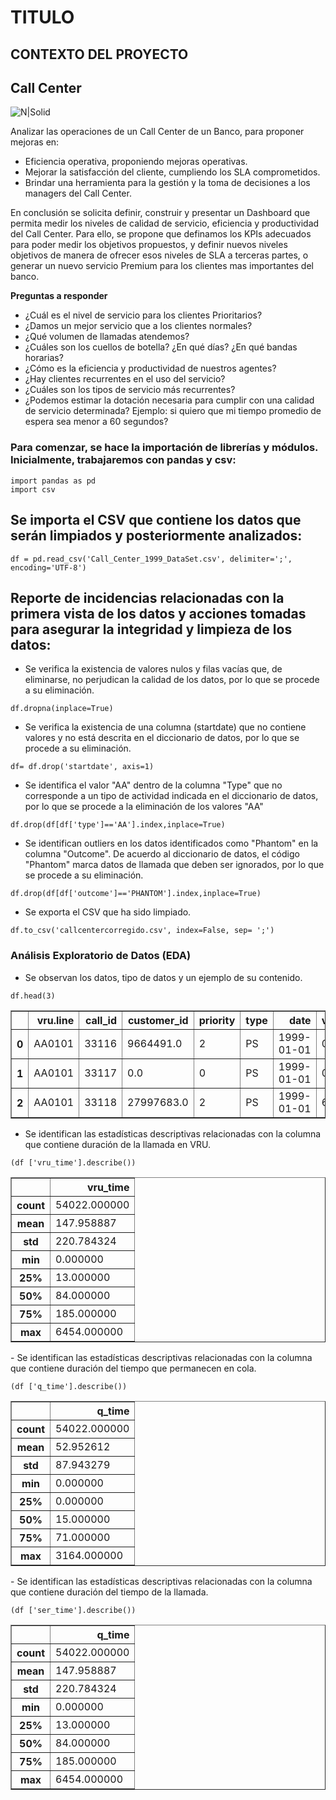 # TITULO
## CONTEXTO DEL PROYECTO 
## Call Center
![N|Solid](https://encrypted-tbn0.gstatic.com/images?q=tbn:ANd9GcSyWEMAsO2fStc8YIGr9f-co5h7D84aCB_E0A&usqp=CAU)

Analizar las operaciones de un Call Center de un Banco, para proponer mejoras en:
* Eficiencia operativa, proponiendo mejoras operativas.
* Mejorar la satisfacción del cliente, cumpliendo los SLA comprometidos.
* Brindar una herramienta para la gestión y la toma de decisiones a los managers del Call Center.

En conclusión se solicita definir, construir y presentar un Dashboard que permita medir los niveles de calidad de servicio, eficiencia y productividad del Call Center.
Para ello, se propone que definamos los KPIs adecuados para poder medir los objetivos propuestos, y definir nuevos niveles objetivos de manera de ofrecer esos niveles de SLA a terceras partes, o generar un nuevo servicio Premium para los clientes mas importantes del banco.

**Preguntas a responder**
- ¿Cuál es el nivel de servicio para los clientes Prioritarios? 
- ¿Damos un mejor servicio que a los clientes normales?
- ¿Qué volumen de llamadas atendemos? 
- ¿Cuáles son los cuellos de botella? ¿En qué días? ¿En qué bandas horarias?
- ¿Cómo es la eficiencia y productividad de nuestros agentes?
- ¿Hay clientes recurrentes en el uso del servicio?
- ¿Cuáles son los tipos de servicio más recurrentes?
- ¿Podemos estimar la dotación necesaria para cumplir con una calidad de servicio determinada?  Ejemplo: si quiero que mi tiempo promedio de espera sea menor a 60 segundos?
### Para comenzar, se hace la importación de librerías y módulos. Inicialmente, trabajaremos con pandas y csv:
```
import pandas as pd
import csv
```
## Se importa el CSV que contiene los datos que serán limpiados y posteriormente analizados:
```
df = pd.read_csv('Call_Center_1999_DataSet.csv', delimiter=';', encoding='UTF-8') 
```
## Reporte de incidencias relacionadas con la primera vista de los datos y acciones tomadas para asegurar la integridad y limpieza de los datos:
- Se verifica la existencia de valores nulos y filas vacías que, de eliminarse, no perjudican la calidad de los datos, por lo que se procede a su eliminación.
```
df.dropna(inplace=True)
```
- Se verifica la existencia de una columna (startdate) que no contiene valores y no está descrita en el diccionario de datos, por lo que se procede a su eliminación.
```
df= df.drop('startdate', axis=1)
```
- Se identifica el valor "AA" dentro de la columna "Type" que no corresponde a un tipo de actividad indicada en el diccionario de datos, por lo que se procede a la eliminación de los valores "AA" 
```
df.drop(df[df['type']=='AA'].index,inplace=True)
```
- Se identifican outliers en los datos identificados como "Phantom" en la columna "Outcome". De acuerdo al diccionario de datos, el código "Phantom" marca datos de llamada que deben ser ignorados, por lo que se procede a su eliminación. 
```
df.drop(df[df['outcome']=='PHANTOM'].index,inplace=True)
```
- Se exporta el CSV que ha sido limpiado.
```
df.to_csv('callcentercorregido.csv', index=False, sep= ';')
```
### Análisis Exploratorio de Datos (EDA)
- Se observan los datos, tipo de datos y un ejemplo de su contenido.
```
df.head(3)
```
<table border="1" class="dataframe">
  <thead>
    <tr style="text-align: right;">
      <th></th>
      <th>vru.line</th>
      <th>call_id</th>
      <th>customer_id</th>
      <th>priority</th>
      <th>type</th>
      <th>date</th>
      <th>vru_entry</th>
      <th>vru_exit</th>
      <th>vru_time</th>
      <th>q_start</th>
      <th>q_exit</th>
      <th>q_time</th>
      <th>outcome</th>
      <th>ser_start</th>
      <th>ser_exit</th>
      <th>ser_time</th>
      <th>server</th>
    </tr>
  </thead>
  <tbody>
    <tr>
      <th>0</th>
      <td>AA0101</td>
      <td>33116</td>
      <td>9664491.0</td>
      <td>2</td>
      <td>PS</td>
      <td>1999-01-01</td>
      <td>0:00:31</td>
      <td>0:00:36</td>
      <td>5</td>
      <td>0:00:36</td>
      <td>0:03:09</td>
      <td>153</td>
      <td>HANG</td>
      <td>0:00:00</td>
      <td>0:00:00</td>
      <td>0</td>
      <td>NO_SERVER</td>
    </tr>
    <tr>
      <th>1</th>
      <td>AA0101</td>
      <td>33117</td>
      <td>0.0</td>
      <td>0</td>
      <td>PS</td>
      <td>1999-01-01</td>
      <td>0:34:12</td>
      <td>0:34:23</td>
      <td>11</td>
      <td>0:00:00</td>
      <td>0:00:00</td>
      <td>0</td>
      <td>HANG</td>
      <td>0:00:00</td>
      <td>0:00:00</td>
      <td>0</td>
      <td>NO_SERVER</td>
    </tr>
    <tr>
      <th>2</th>
      <td>AA0101</td>
      <td>33118</td>
      <td>27997683.0</td>
      <td>2</td>
      <td>PS</td>
      <td>1999-01-01</td>
      <td>6:55:20</td>
      <td>6:55:26</td>
      <td>6</td>
      <td>6:55:26</td>
      <td>6:55:43</td>
      <td>17</td>
      <td>AGENT</td>
      <td>6:55:43</td>
      <td>6:56:37</td>
      <td>54</td>
      <td>MICHAL</td>
    </tr>
  </tbody>
</table>
</div>

- Se identifican las estadísticas descriptivas relacionadas con la columna que contiene duración de la llamada en VRU.
```
(df ['vru_time'].describe())
```
<table border="1" class="dataframe">
  <thead>
    <tr style="text-align: right;">
      <th></th>
      <th>vru_time</th>
    </tr>
  </thead>
  <tbody>
    <tr>
      <th>count</th>
      <td> 54022.000000 </td>
       </tr>
    <tr>
      <th>mean</th>
      <td> 147.958887 </td>
      </tr>
    <tr>
      <th>std </th>
      <td> 220.784324 </td>
      </tr>
    <tr>
       <th>min </th>
       <td> 0.000000 </td>
       </tr>
    <tr>
       <th>25%  </th>
       <td> 13.000000 </td>
       </tr>
     <tr>
       <th>50%  </th>
       <td> 84.000000 </td>
       </tr>
    <tr>
       <th>75%  </th>
       <td> 185.000000 </td>
       </tr>
    <tr>
       <th>max  </th>
       <td> 6454.000000 </td>
       </tr>
</table>
- Se identifican las estadísticas descriptivas relacionadas con la columna que contiene duración del tiempo que permanecen en cola.

```
(df ['q_time'].describe())
```
<table border="1" class="dataframe">
  <thead>
    <tr style="text-align: right;">
      <th></th>
      <th>q_time</th>
    </tr>
  </thead>
  <tbody>
    <tr>
      <th>count</th>
      <td> 54022.000000 </td>
       </tr>
    <tr>
      <th>mean</th>
      <td> 52.952612 </td>
      </tr>
    <tr>
      <th>std </th>
      <td> 87.943279 </td>
      </tr>
    <tr>
       <th>min </th>
       <td> 0.000000 </td>
       </tr>
    <tr>
       <th>25%  </th>
       <td> 0.000000 </td>
       </tr>
     <tr>
       <th>50%  </th>
       <td> 15.000000 </td>
       </tr>
    <tr>
       <th>75%  </th>
       <td> 71.000000 </td>
       </tr>
    <tr>
       <th>max  </th>
       <td> 3164.000000 </td>
       </tr>
</table>
- Se identifican las estadísticas descriptivas relacionadas con la columna que contiene duración del tiempo de la llamada.

```
(df ['ser_time'].describe())
```
<table border="1" class="dataframe">
  <thead>
    <tr style="text-align: right;">
      <th></th>
      <th>q_time</th>
    </tr>
  </thead>
  <tbody>
    <tr>
      <th>count</th>
      <td> 54022.000000 </td>
       </tr>
    <tr>
      <th>mean</th>
      <td> 147.958887 </td>
      </tr>
    <tr>
      <th>std </th>
      <td> 220.784324 </td>
      </tr>
    <tr>
       <th>min </th>
       <td> 0.000000 </td>
       </tr>
    <tr>
       <th>25%  </th>
       <td> 13.000000 </td>
       </tr>
     <tr>
       <th>50%  </th>
       <td> 84.000000 </td>
       </tr>
    <tr>
       <th>75%  </th>
       <td> 185.000000 </td>
       </tr>
    <tr>
       <th>max  </th>
       <td> 6454.000000 </td>
       </tr>
</table>
